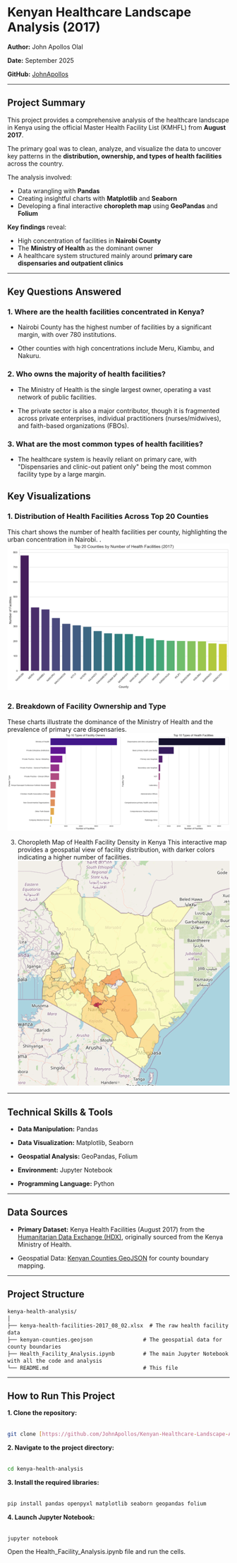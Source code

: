 # Kenyan Healthcare Landscape Analysis (2017)
**Author:** John Apollos Olal

**Date:** September 2025

**GitHub:** [JohnApollos](https://github.com/JohnApollos)

---

## Project Summary
This project provides a comprehensive analysis of the healthcare landscape in Kenya using the official Master Health Facility List (KMHFL) from **August 2017**.  

The primary goal was to clean, analyze, and visualize the data to uncover key patterns in the **distribution, ownership, and types of health facilities** across the country.  

The analysis involved:
- Data wrangling with **Pandas**
- Creating insightful charts with **Matplotlib** and **Seaborn**
- Developing a final interactive **choropleth map** using **GeoPandas** and **Folium**

**Key findings** reveal:
- High concentration of facilities in **Nairobi County**
- The **Ministry of Health** as the dominant owner
- A healthcare system structured mainly around **primary care dispensaries and outpatient clinics**

---

## Key Questions Answered
### 1. Where are the health facilities concentrated in Kenya?

- Nairobi County has the highest number of facilities by a significant margin, with over 780 institutions.

- Other counties with high concentrations include Meru, Kiambu, and Nakuru.

### 2. Who owns the majority of health facilities?

- The Ministry of Health is the single largest owner, operating a vast network of public facilities.

- The private sector is also a major contributor, though it is fragmented across private enterprises, individual practitioners (nurses/midwives), and faith-based organizations (FBOs).

### 3. What are the most common types of health facilities?

- The healthcare system is heavily reliant on primary care, with "Dispensaries and clinic-out patient only" being the most common facility type by a large margin.

## Key Visualizations
### 1. Distribution of Health Facilities Across Top 20 Counties
This chart shows the number of health facilities per county, highlighting the urban concentration in Nairobi. 
.![Screenshot of the bar chart of facilities per county](Distribution_of_Health_Facilities_Across_Top_20_Counties.png)

### 2. Breakdown of Facility Ownership and Type
These charts illustrate the dominance of the Ministry of Health and the prevalence of primary care dispensaries.
![Screenshot of side-by-side bar charts of ownership and facility type](Breakdown_of_Facility_Ownership_and_Type.png)

3. Choropleth Map of Health Facility Density in Kenya
This interactive map provides a geospatial view of facility distribution, with darker colors indicating a higher number of facilities.
![Screenshot of the choropleth map](Choropleth_Map_of_Health_Facility_Density_in_Kenya.png)

---

## Technical Skills & Tools
- **Data Manipulation:** Pandas

- **Data Visualization:** Matplotlib, Seaborn

- **Geospatial Analysis:** GeoPandas, Folium

- **Environment:** Jupyter Notebook

- **Programming Language:** Python

---

## Data Sources
- **Primary Dataset:** Kenya Health Facilities (August 2017) from the [Humanitarian Data Exchange (HDX)](https://data.humdata.org/dataset/kenya-health-facilities-in-kenya), originally sourced from the Kenya Ministry of Health.

- Geospatial Data: [Kenyan Counties GeoJSON](https://open.africa/dataset/kenya-counties-json/resource/4fb2e27e-c001-4b7f-b71d-4fee4a96a0f8?view_id=919b8909-03a8-4127-b63c-cc815620cea1) for county boundary mapping.

---

## Project Structure
```
kenya-health-analysis/
│
├── kenya-health-facilities-2017_08_02.xlsx  # The raw health facility data
├── kenyan-counties.geojson                # The geospatial data for county boundaries
├── Health_Facility_Analysis.ipynb         # The main Jupyter Notebook with all the code and analysis
└── README.md                              # This file
```

---

## How to Run This Project
**1. Clone the repository:**
```bash

git clone [https://github.com/JohnApollos/Kenyan-Healthcare-Landscape-Analysis-2017-.git](https://github.com/JohnApollos/Kenyan-Healthcare-Landscape-Analysis-2017-.git)
```

**2. Navigate to the project directory:**
```bash

cd kenya-health-analysis
```

**3. Install the required libraries:**
```bash

pip install pandas openpyxl matplotlib seaborn geopandas folium
```

**4. Launch Jupyter Notebook:**
```bash

jupyter notebook
```

Open the Health_Facility_Analysis.ipynb file and run the cells.
